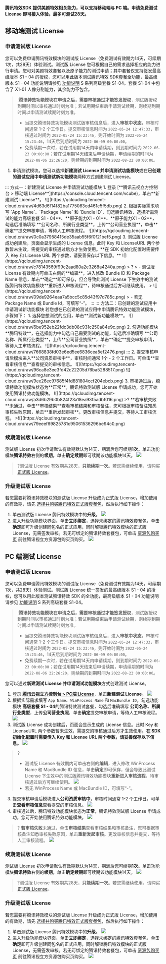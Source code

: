 **腾讯特效SDK 提供美颜特效相关能力，可以支持移动端与 PC 端。申请免费测试 License 即可接入体验，最多可测试28天。**

[](id:test)
## 移动端测试 License

### 申请测试版 License[](id:create_test)

您可以免费申请腾讯特效模块的测试版 License（免费测试有效期为14天，可续期1次，共28天）体验测试。测试版 License 您可根据自己的需求选择相应的能力进行申请。您可对美颜特效套餐以及原子能力的测试申请；其中套餐仅支持签发最高级版本 S1 - 04 的授权，您可以用此版本测试腾讯特效 SDK套餐全功能，最高级版本 S1 - 04 功能说明请参见 [功能说明](https://cloud.tencent.com/document/product/616/67043) S 系列高级套餐 S1-04。套餐 S1-04 中包含了 X1-01 人像分割能力，其余能力不包含。

> !**腾讯特效功能模块在申请之后，需要审核通过才能签发授权**，测试版授权到期时间以审核通过时刻为准；若试用期结束后申请测试续期，则续期到期时间以申请测试续期时刻为准。
>
> - 当提交腾讯特效功能模块测试版审核信息后，进入**审核中状态**，审核时间通常 1-2 个工作日。提交审核信息时间为 `2022-05-24 12:47:33`，审核通过时间为 `2022-05-24 15:23:46`，则开始时间为 `2022-05-24 15:23:46`，14天后到期时间为 `2022-06-09 00:00:00`。
> - 免费续期一次时，若在试用期14天内申请续期，则到期时间为 `2022-06-23 00:00:00`；若在试用期14天结束后申请续期，申请续期的时间为 `2022-08-06 22:26:20`，则续期的到期时间为 `2022-08-22 00:00:00`。

1. 申请测试模块。您可以选择**新建测试 License 并申请测试功能模块**或在**已创建的测试应用中申请测试新功能模块**两种方式创建测试 License。
<dx-tabs>
::: 方式一：新建测试 License 并申请测试功能模块
1. 登录 [**腾讯云视立方控制台 > 移动端 License**](https://console.cloud.tencent.com/vcube)，单击**新建测试 License**。
![](https://qcloudimg.tencent-cloud.cn/raw/4d63d6f14f82ba1775083ed461c5f5db.png)
2. 根据实际需求填写 `App Name`、`Package Name` 和 `Bundle ID`，勾选腾讯特效，选择所需测试的能力高级套餐 S1 - 04**、**原子能力X1 - 01**、**原子能力X1 - 02**，勾选后准确填写 **公司名称、所属行业类型**，上传**公司营业执照**，单击**确定**提交审核申请，等待人工审核流程。
![](https://qcloudimg.tencent-cloud.cn/raw/0c0a37958415de35aab55f6f0f21bef5.png)
3. 测试版 License 成功创建后，页面会显示生成的 License 信息。此时 Key 和 LicenseURL 两个参数暂未生效，需提交的审核通过后方才生效使用。**在 SDK 初始化配置时需要传入 Key 和 License URL 两个参数，请妥善保存以下信息。**
![](https://qcloudimg.tencent-cloud.cn/raw/c78143569f99c2aad80a2e3268a4240a.png)
> ?
> - 测试版 License 有效期内可单击右侧的**编辑**，进入修改 Bundle ID 和 Package Name 信息，单击**确定**即可保存，但会导致此测试 License 下生效中的测试版腾讯特效功能模块**重新进入审核流程**，待审核通过后方可继续使用。
>   ![](https://qcloudimg.tencent-cloud.cn/raw/09de9264eaa7a5bcc5c85d43f97d785c.png)
> - 若无 Package Name 或 Bundle Id，可填写“-”。
:::
::: 方法二：已创建的测试应用中申请测试新功能模块
若您想在已创建的测试应用中申请腾讯特效功能测试模块，步骤如下：
1. 选择您想测试的应用，单击**测试新功能模块**。
![](https://qcloudimg.tencent-cloud.cn/raw/6be952eb22fdc3db08c931c250a84e9c.png)
2. 勾选功能模块**腾讯特效**，在选择能力中勾选自己需要测试的功能，勾选后准确填写 **公司名称、所属行业类型**，上传**公司营业执照**，单击**确定**提交审核申请，等待人工审核流程。 
![](https://qcloudimg.tencent-cloud.cn/raw/7668838fd03e6ed5ee6836cea5ef2476.png)
:::
</dx-tabs>
2. 提交审核申请后模块进入**公司资质审核中**，审核时间通常 1个 - 2 个工作日。可单击**查看审核信息**查看提交的审核信息。
![](https://qcloudimg.tencent-cloud.cn/raw/96ca8e3ee3fd42c22205d76ba5288517.png)
![](https://qcloudimg.tencent-cloud.cn/raw/9ee26ec97685f4fd881804ccf204ebcb.png)
3. 审核通过后，腾讯特效功能模块状态为**正常**，腾讯特效测试版 License 申请成功，您可开始使用腾讯特效功能模块。
![](https://qcloudimg.tencent-cloud.cn/raw/a3d6b29b0b824f23a18ea93f5adbf016.png)
>? **若审核失败**未通过，单击**审核结果**查看审核结果和审核备注，您可根据审核备注知悉审核失败原因，单击**重新发起审核**。更改审核信息并提交，等待人工审核流程。
>![](https://qcloudimg.tencent-cloud.cn/raw/79eeef69825781c95061536296be94c0.png)

[](id:renewal_test)

### 续期测试版 License

测试版 License 初次申请默认有效期默认为14天，期满后您可续期**1次**。单击功能模块**腾讯特效**右侧的**续期**，单击**确定续期**即可续期该功能模块14天。
![](https://qcloudimg.tencent-cloud.cn/raw/5da5f8b6b35cf7afe8ef74a6407e9145.png)

> ?测试版 License 有效期共28天，**只能续期一次**。若您需继续使用，请购买 [正式版 License](#create_formal)。

[](id:upgrade_test)

### 升级测试版 License

若您需要将腾讯特效模块的测试版 License 升级成为正式版 License，增加使用的有效期，请先 [选择并购买腾讯特效正式版套餐包](https://buy.cloud.tencent.com/vcube?type=magic)，然后执行如下操作：

1. 单击测试版 License 腾讯特效模块中的**升级**。
   ![](https://qcloudimg.tencent-cloud.cn/raw/3cf3633ecd1a093d61b4b1561c18d4da.png)
2. 进入升级功能模块界面，单击**立即绑定**，选择未绑定的腾讯特效套餐包，单击**确定**即可升级创建同包名的正式应用，同时解锁腾讯特效模块的正式版 License，无需签发审核。若无可绑定的腾讯特效套餐包，可单击 [资源包购买页](https://buy.cloud.tencent.com/vcube?type=magic) 前往腾讯视立方资源包购买页购买。
   ![](https://qcloudimg.tencent-cloud.cn/raw/9c3134446ec1584428cf88b8859fefa9.png)




[](id:test)
## PC 端测试 License
[](id:create_test)
### 申请测试版 License

您可以免费申请腾讯特效模块的测试版 License（免费测试有效期为14天，可续期1次，共28天）体验测试。测试版 License 统一签发的最高级版本 S1 - 04 的授权，您可以用此版本测试腾讯特效 SDK 的全功能，最高级版本 S1 - 04 功能说明请参见 [功能说明](https://cloud.tencent.com/document/product/616/67043) S 系列高级套餐 S1-04。

> !**腾讯特效功能模块在申请之后，需要审核通过才能签发授权**，测试版授权到期时间以审核通过时刻为准；若试用期结束后申请测试续期，则续期到期时间以申请测试续期时刻为准。
> - 当提交腾讯特效功能模块测试版审核信息后，进入**审核中状态**，审核时间通常 1-2 个工作日。提交审核信息时间为 `2022-05-24 12:47:33`，审核通过时间为 `2022-05-24 15:23:46`，则开始时间为 `2022-05-24 15:23:46`，14天后到期时间为 `2022-06-09 00:00:00`。
> - 免费续期一次时，若在试用期14天内申请续期，则到期时间为 `2022-06-23 00:00:00`；若在试用期14天结束后申请续期，申请续期的时间为 `2022-08-06 22:26:20`，则续期的到期时间为 `2022-08-22 00:00:00`。

您可以通过**新建测试 License 并申请测试功能模块**方式创建测试 License。
1. 登录 [**腾讯云视立方控制台 > PC端 License**](https://console.cloud.tencent.com/vcube/pc)，单击**新建测试 License**。
![](https://qcloudimg.tencent-cloud.cn/raw/4d63d6f14f82ba1775083ed461c5f5db.png)
2. 根据实际需求填写 `App Name`、`WinProcess Name` 和 `MacBundle ID`，勾选功能模块 **高级套餐 S1 - 04**的腾讯特效测试套餐，勾选后准确填写 **公司名称、所属行业类型**，上传**公司营业执照**，单击**确定**提交审核申请，等待人工审核流程。
![](https://qcloudimg.tencent-cloud.cn/raw/61c6d407a3cc8a8a325720e28ed0faca.png)
3. 测试版 License 成功创建后，页面会显示生成的 License 信息。此时 Key 和 LicenseURL 两个参数暂未生效，需提交的审核通过后方才生效使用。**在 SDK 初始化配置时需要传入 Key 和 License URL 两个参数，请妥善保存以下信息。**
![](https://qcloudimg.tencent-cloud.cn/raw/54586dc116c54c34a353a722644cfc2b.png)
> ?
> - 测试版 License 有效期内可单击右侧的**编辑**，进入修改 WinProcess Name 和 MacBundle ID 信息，单击**确定**即可保存，但会导致此测试 License 下生效中的测试版腾讯特效功能模块**重新进入审核流程**，待审核通过后方可继续使用。
> ![](https://qcloudimg.tencent-cloud.cn/raw/0878baa41e6e2c3994a96084a5650a93.png)
> - 若无 WinProcess Name 或 MacBundle ID，可填写“-”。
3. 提交审核申请后模块进入**公司资质审核中**，审核时间通常 1-2 个工作日。可单击**查看审核信息**查看提交的审核信息。
![](https://qcloudimg.tencent-cloud.cn/raw/322566e2669d5abd2dc028ad0d05658b.png)
4. 审核通过后，腾讯特效功能模块状态为**正常**，腾讯特效测试版 License 申请成功，您可开始使用腾讯特效功能模块。
![](https://qcloudimg.tencent-cloud.cn/raw/d15a827aa7f3b6da346f353b5d8534f6.png)
>? **若审核失败**未通过，单击**审核结果**查看审核结果和审核备注，您可根据审核备注知悉审核失败原因，单击**重新发起审核**。更改审核信息并提交，等待人工审核流程。
>![](https://qcloudimg.tencent-cloud.cn/raw/a24a09ca31a876934694c9f690840b5b.png)

[](id:renewal_test)
### 续期测试版 License
测试版 License 初次申请默认有效期默认为14天，期满后您可续期**1次**。单击功能模块**腾讯特效**右侧的**续期**，单击**确定续期**即可续期该功能模块14天。
![](https://qcloudimg.tencent-cloud.cn/raw/6acba158d0a2b614012285e0488913af.png)

> ?测试版 License 有效期共28天，**只能续期一次**。若您需继续使用，请购买 [正式版 License](#formal)。

[](id:upgrade_test)
### 升级测试版 License
若您需要将腾讯特效模块的测试版 License 升级成为正式版 License，增加使用的有效期，请先 [选择并购买腾讯特效正式版套餐包](https://buy.cloud.tencent.com/vcube?type=magic)，然后执行如下操作：
1. 单击测试版 License 腾讯特效模块中的**升级**。
![](https://qcloudimg.tencent-cloud.cn/raw/1653a71d4863f7fb341478a9efe84937.png)
2. 进入升级功能模块界面，单击**立即绑定**，选择未绑定的腾讯特效套餐包，单击**确定**即可升级创建同包名的正式应用，同时解锁腾讯特效模块的正式版 License，无需签发审核。若无可绑定的腾讯特效套餐包，可单击 [资源包购买页](https://buy.cloud.tencent.com/vcube?type=magic) 前往腾讯视立方资源包购买页购买。
![](https://qcloudimg.tencent-cloud.cn/raw/adeceda83e2774fe4a3fdb8246e23813.png)
